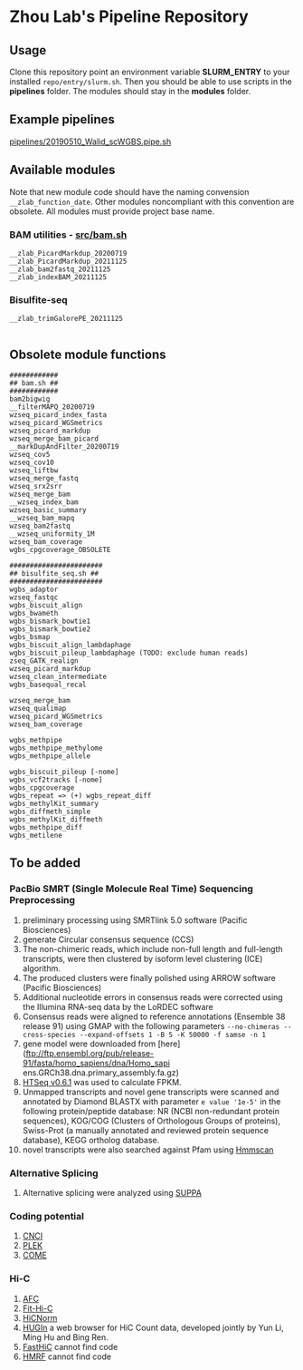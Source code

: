 # Zhou Lab's Pipeline Repository

## Usage

Clone this repository point an environment variable __SLURM_ENTRY__ to your installed `repo/entry/slurm.sh`. Then you should be able to use scripts in the __pipelines__ folder. The modules should stay in the __modules__ folder.

## Example pipelines

[pipelines/20190510_Walid_scWGBS.pipe.sh](pipelines/20190510_Walid_scWGBS.pipe.sh)

## Available modules

Note that new module code should have the naming convension `__zlab_function_date`. Other modules noncompliant with this convention are obsolete.
All modules must provide project base name.

### BAM utilities - [src/bam.sh](src/bam.sh)

```
__zlab_PicardMarkdup_20200719
__zlab_PicardMarkdup_20211125
__zlab_bam2fastq_20211125
__zlab_indexBAM_20211125

```

### Bisulfite-seq

```
__zlab_trimGalorePE_20211125


```

## Obsolete module functions

```
############
## bam.sh ##
############
bam2bigwig
__filterMAPQ_20200719
wzseq_picard_index_fasta
wzseq_picard_WGSmetrics
wzseq_picard_markdup
wzseq_merge_bam_picard
__markDupAndFilter_20200719
wzseq_cov5
wzseq_cov10
wzseq_liftbw
wzseq_merge_fastq
wzseq_srx2srr
wzseq_merge_bam
__wzseq_index_bam
wzseq_basic_summary
__wzseq_bam_mapq
wzseq_bam2fastq
__wzseq_uniformity_1M
wzseq_bam_coverage
wgbs_cpgcoverage_OBSOLETE

#######################
## bisulfite_seq.sh ##
#######################
wgbs_adaptor
wzseq_fastqc
wgbs_biscuit_align
wgbs_bwameth
wgbs_bismark_bowtie1
wgbs_bismark_bowtie2
wgbs_bsmap
wgbs_biscuit_align_lambdaphage
wgbs_biscuit_pileup_lambdaphage (TODO: exclude human reads)
zseq_GATK_realign
wzseq_picard_markdup 
wzseq_clean_intermediate
wgbs_basequal_recal

wzseq_merge_bam
wzseq_qualimap 
wzseq_picard_WGSmetrics
wzseq_bam_coverage

wgbs_methpipe
wgbs_methpipe_methylome
wgbs_methpipe_allele

wgbs_biscuit_pileup [-nome]
wgbs_vcf2tracks [-nome] 
wgbs_cpgcoverage 
wgbs_repeat => (+) wgbs_repeat_diff
wgbs_methylKit_summary
wgbs_diffmeth_simple
wgbs_methylKit_diffmeth
wgbs_methpipe_diff 
wgbs_metilene

```

## To be added
### PacBio SMRT (Single Molecule Real Time) Sequencing Preprocessing

1.  preliminary processing using SMRTlink 5.0 software (Pacific Biosciences)
2. generate Circular consensus sequence (CCS)
3. The non-chimeric reads, which include non-full length and full-length transcripts, were then clustered by isoform level clustering (ICE) algorithm.
4. The produced clusters were finally polished using ARROW software (Pacific Biosciences)
5. Additional nucleotide errors in consensus reads were corrected using the Illumina RNA-seq data by the LoRDEC software
6. Consensus reads were aligned to reference annotations (Ensemble 38 release 91) using GMAP with the following parameters ```--no-chimeras --cross-species --expand-offsets 1 -B 5 -K 50000 -f samse -n 1```
7. gene model were downloaded from [here](ftp://ftp.ensembl.org/pub/release-91/fasta/homo_sapiens/dna/Homo_sapi ens.GRCh38.dna.primary_assembly.fa.gz)
8. [HTSeq v0.6.1](https://htseq.readthedocs.io/en/release_0.9.1/) was used to calculate FPKM.
9. Unmapped transcripts and novel gene transcripts were scanned and annotated by Diamond BLASTX with parameter `e value '1e-5'` in the following protein/peptide database: NR (NCBI non-redundant protein sequences), KOG/COG (Clusters of Orthologous Groups of proteins), Swiss-Prot (a manually annotated and reviewed protein sequence database), KEGG ortholog database.
10. novel transcripts were also searched against Pfam using [Hmmscan](http://hmmer.org/download.html)

### Alternative Splicing

1. Alternative splicing were analyzed using [SUPPA](https://github.com/comprna/SUPPA)

### Coding potential
1. [CNCI](https://github.com/www-bioinfo-org/CNCI)
2. [PLEK](https://bmcbioinformatics.biomedcentral.com/articles/10.1186/1471-2105-15-311)
3. [COME](https://www.ncbi.nlm.nih.gov/pmc/articles/PMC5224497/)

### Hi-C

1. [AFC](https://www.nature.com/articles/nature12644)
2. [Fit-Hi-C](https://noble.gs.washington.edu/proj/fit-hi-c/)
3. [HiCNorm](https://academic.oup.com/bioinformatics/article/28/23/3131/192582)
4. [HUGIn](https://academic.oup.com/bioinformatics/article/33/23/3793/3861336) a web browser for HiC Count data, developed jointly by Yun Li, Ming Hu and Bing Ren.
5. [FastHiC](https://www.ncbi.nlm.nih.gov/pmc/articles/PMC5013904/) cannot find code
6. [HMRF](https://academic.oup.com/bioinformatics/article/32/5/650/1744391) cannot find code

